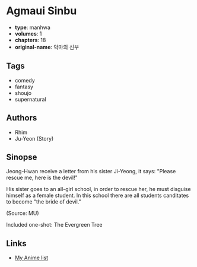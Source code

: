 # Agmaui Sinbu

-   **type**: manhwa
-   **volumes**: 1
-   **chapters**: 18
-   **original-name**: 악마의 신부

## Tags

-   comedy
-   fantasy
-   shoujo
-   supernatural

## Authors

-   Rhim
-   Ju-Yeon (Story)

## Sinopse

Jeong-Hwan receive a letter from his sister Ji-Yeong, it says: "Please rescue me, here is the devil!"

His sister goes to an all-girl school, in order to rescue her, he must disguise himself as a female student. In this school there are all students canditates to become "the bride of devil."

(Source: MU)

Included one-shot:
The Evergreen Tree

## Links

-   [My Anime list](https://myanimelist.net/manga/289/Agmaui_Sinbu)
